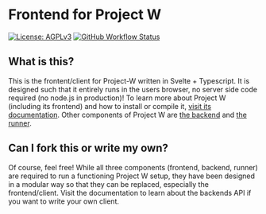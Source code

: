 # Frontend for Project W

[![License: AGPLv3](https://img.shields.io/badge/License-agplv3-yellow.svg)](https://opensource.org/license/agpl-v3)
[![GitHub Workflow Status](https://img.shields.io/github/actions/workflow/status/JulianFP/project-W-runner/ci.yml?branch=main)](https://github.com/JulianFP/project-W-runner/actions/workflows/ci.yml)

## What is this?
This is the frontent/client for Project-W written in Svelte + Typescript. It is designed such that it entirely runs in the users browser, no server side code required (no node.js in production)! To learn more about Project W (including its frontend) and how to install or compile it, [visit its documentation](https://project-w.readthedocs.io). Other components of Project W are [the backend](https://github.com/JulianFP/project-W) and [the runner](https://github.com/JulianFP/project-W-runner).

## Can I fork this or write my own?
Of course, feel free! While all three components (frontend, backend, runner) are required to run a functioning Project W setup, they have been designed in a modular way so that they can be replaced, especially the frontend/client. Visit the documentation to learn about the backends API if you want to write your own client.
